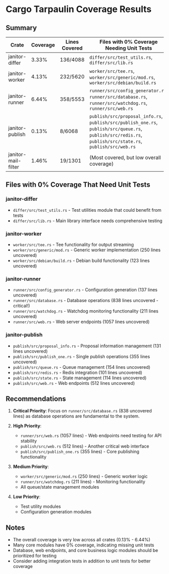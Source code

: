 # Cargo Tarpaulin Coverage Results

## Summary

| Crate | Coverage | Lines Covered | Files with 0% Coverage Needing Unit Tests |
|-------|----------|---------------|-------------------------------------------|
| janitor-differ | 3.33% | 136/4088 | `differ/src/test_utils.rs`, `differ/src/lib.rs` |
| janitor-worker | 4.13% | 232/5620 | `worker/src/tee.rs`, `worker/src/generic/mod.rs`, `worker/src/debian/build.rs` |
| janitor-runner | 6.44% | 358/5553 | `runner/src/config_generator.rs`, `runner/src/database.rs`, `runner/src/watchdog.rs`, `runner/src/web.rs` |
| janitor-publish | 0.13% | 8/6068 | `publish/src/proposal_info.rs`, `publish/src/publish_one.rs`, `publish/src/queue.rs`, `publish/src/redis.rs`, `publish/src/state.rs`, `publish/src/web.rs` |
| janitor-mail-filter | 1.46% | 19/1301 | (Most covered, but low overall coverage) |

## Files with 0% Coverage That Need Unit Tests

### janitor-differ
- `differ/src/test_utils.rs` - Test utilities module that could benefit from tests
- `differ/src/lib.rs` - Main library interface needs comprehensive testing

### janitor-worker  
- `worker/src/tee.rs` - Tee functionality for output streaming
- `worker/src/generic/mod.rs` - Generic worker implementation (250 lines uncovered)
- `worker/src/debian/build.rs` - Debian build functionality (123 lines uncovered)

### janitor-runner
- `runner/src/config_generator.rs` - Configuration generation (137 lines uncovered)
- `runner/src/database.rs` - Database operations (838 lines uncovered - critical!)
- `runner/src/watchdog.rs` - Watchdog monitoring functionality (211 lines uncovered)
- `runner/src/web.rs` - Web server endpoints (1057 lines uncovered)

### janitor-publish
- `publish/src/proposal_info.rs` - Proposal information management (131 lines uncovered)
- `publish/src/publish_one.rs` - Single publish operations (355 lines uncovered)
- `publish/src/queue.rs` - Queue management (154 lines uncovered)
- `publish/src/redis.rs` - Redis integration (101 lines uncovered)
- `publish/src/state.rs` - State management (114 lines uncovered)
- `publish/src/web.rs` - Web endpoints (512 lines uncovered)

## Recommendations

1. **Critical Priority**: Focus on `runner/src/database.rs` (838 uncovered lines) as database operations are fundamental to the system.

2. **High Priority**: 
   - `runner/src/web.rs` (1057 lines) - Web endpoints need testing for API stability
   - `publish/src/web.rs` (512 lines) - Another critical web interface
   - `publish/src/publish_one.rs` (355 lines) - Core publishing functionality

3. **Medium Priority**:
   - `worker/src/generic/mod.rs` (250 lines) - Generic worker logic
   - `runner/src/watchdog.rs` (211 lines) - Monitoring functionality
   - All queue/state management modules

4. **Low Priority**:
   - Test utility modules
   - Configuration generation modules

## Notes

- The overall coverage is very low across all crates (0.13% - 6.44%)
- Many core modules have 0% coverage, indicating missing unit tests
- Database, web endpoints, and core business logic modules should be prioritized for testing
- Consider adding integration tests in addition to unit tests for better coverage